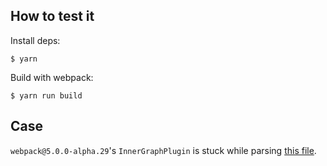 ## How to test it

Install deps:

```
$ yarn
```

Build with webpack:

```
$ yarn run build
```

## Case

`webpack@5.0.0-alpha.29`'s `InnerGraphPlugin` is stuck while parsing [this file](./src/utils/utils).
